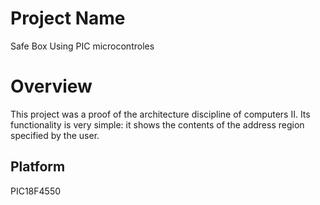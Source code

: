 # Project Name
Safe Box Using PIC microcontroles

# Overview
This project was a proof of the architecture discipline of computers II. Its functionality is very simple: it shows the contents of the address region specified by the user.

## Platform
PIC18F4550